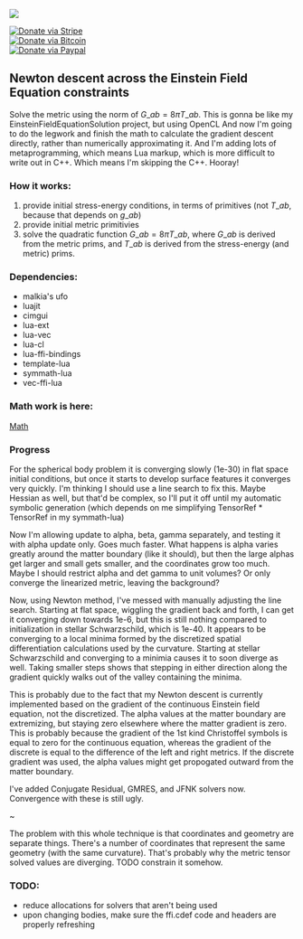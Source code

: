 ![](https://cdn.rawgit.com/thenumbernine/efesoln-cl-lua/master/images/pic.png)

[![Donate via Stripe](https://img.shields.io/badge/Donate-Stripe-green.svg)](https://buy.stripe.com/00gbJZ0OdcNs9zi288)<br>
[![Donate via Bitcoin](https://img.shields.io/badge/Donate-Bitcoin-green.svg)](bitcoin:37fsp7qQKU8XoHZGRQvVzQVP8FrEJ73cSJ)<br>
[![Donate via Paypal](https://img.shields.io/badge/Donate-Paypal-green.svg)](https://buy.stripe.com/00gbJZ0OdcNs9zi288)

## Newton descent across the Einstein Field Equation constraints

Solve the metric using the norm of $G\_{ab} = 8 \pi T\_{ab}$.
This is gonna be like my EinsteinFieldEquationSolution project, but using OpenCL
And now I'm going to do the legwork and finish the math to calculate the gradient descent directly, rather than numerically approximating it.
And I'm adding lots of metaprogramming, which means Lua markup, which is more difficult to write out in C++.
Which means I'm skipping the C++.  Hooray!

### How it works:

1. provide initial stress-energy conditions, in terms of primitives (not $T\_{ab}$, because that depends on $g\_{ab}$)
2. provide initial metric primitivies
3. solve the quadratic function $G\_{ab} = 8 \pi T\_{ab}$, where $G\_{ab}$ is derived from the metric prims, and $T\_{ab}$ is derived from the stress-energy (and metric) prims.

### Dependencies:

* malkia's ufo
* luajit
* cimgui
* lua-ext
* lua-vec
* lua-cl
* lua-ffi-bindings
* template-lua
* symmath-lua
* vec-ffi-lua

### Math work is here:

[Math](https://htmlpreview.github.io/?https://github.com/thenumbernine/efesoln-cl-lua/blob/master/efe.html)

### Progress

For the spherical body problem it is converging slowly (1e-30) in flat space initial conditions,
but once it starts to develop surface features it converges very quickly.
I'm thinking I should use a line search to fix this.  Maybe Hessian as well, but that'd be complex, so I'll put it off until my automatic symbolic generation (which depends on me simplifying TensorRef * TensorRef in my symmath-lua)

Now I'm allowing update to alpha, beta, gamma separately, and testing it with alpha update only.  Goes much faster.
What happens is alpha varies greatly around the matter boundary (like it should), but then the large alphas get larger and small gets smaller, and the coordinates grow too much.
Maybe I should restrict alpha and det gamma to unit volumes?  Or only converge the linearized metric, leaving the background?

Now, using Newton method, I've messed with manually adjusting the line search.  Starting at flat space, wiggling the gradient back and forth, I can get it converging down towards 1e-6, but this is still nothing compared to initialization in stellar Schwarzschild, which is 1e-40.
It appears to be converging to a local minima formed by the discretized spatial differentiation calculations used by the curvature.
Starting at stellar Schwarzschild and converging to a minimia causes it to soon diverge as well.
Taking smaller steps shows that stepping in either direction along the gradient quickly walks out of the valley containing the minima.

This is probably due to the fact that my Newton descent is currently implemented based on the gradient of the continuous Einstein field equation, not the discretized.
The alpha values at the matter boundary are extremizing, but staying zero elsewhere where the matter gradient is zero.
This is probably because the gradient of the 1st kind Christoffel symbols is equal to zero for the continuous equation,
whereas the gradient of the discrete is equal to the difference of the left and right metrics.
If the discrete gradient was used, the alpha values might get propogated outward from the matter boundary. 

I've added Conjugate Residual, GMRES, and JFNK solvers now. Convergence with these is still ugly.

~

The problem with this whole technique is that coordinates and geometry are separate things.
There's a number of coordinates that represent the same geometry (with the same curvature).
That's probably why the metric tensor solved values are diverging.
TODO constrain it somehow.

### TODO:

* reduce allocations for solvers that aren't being used
* upon changing bodies, make sure the ffi.cdef code and headers are properly refreshing

